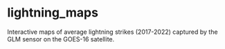 # lightning_maps
Interactive maps of average lightning strikes (2017-2022) captured by the GLM sensor on the GOES-16 satellite.
